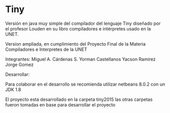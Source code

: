 # Tiny

Versión en java muy simple del compilador del lenguaje Tiny diseñado por el profesor Louden en su libro compiladores e intérpretes usado en la UNET.

Version ampliada, en cumplimiento del Proyecto Final de la Materia Compiladores e Interpretes de la UNET

Integrantes:
Miguel A. Cárdenas S.
Yorman Castellanos
Yacson Ramirez
Jorge Gomez

Desarrollar:

Para colaborar en el desarrollo se recomienda utilizar netbeans 8.0.2 con un JDK 1.8

El proyecto esta desarrollado en la carpeta tiny2015 las otras carpetas fueron tomadas en base para desarrollar el proyecto

